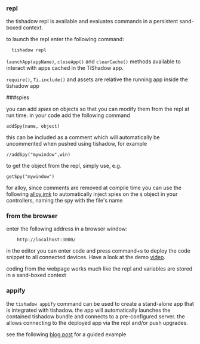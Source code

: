 
### repl

the tishadow repl is available and evaluates commands in a
persistent sand-boxed context. 

to launch the repl enter the following command:

```bash
  tishadow repl
```

`launchApp(appName)`, `closeApp()` and `clearCache()` methods available
to interact with apps cached in the TiShadow app.

`require()`, `Ti.include()` and assets are relative the running app
inside the tishadow app

###spies

you can add *spies* on objects so that you can modify them from
the repl at run time. in your code add the following command

```
addSpy(name, object)
```
this can be included as a comment which will automatically be uncommented when pushed
using tishadow, for example

```
//addSpy("mywindow",win)
```
 
to get the object from the repl, simply use, e.g.

```
getSpy("mywindow")
```

for alloy, since comments are removed at compile time you can use the
following [alloy.jmk](https://gist.github.com/dbankier/5648950) to
automatically inject spies on the `$` object in your controllers, naming
the spy with the file's name

### from the browser
 
enter the following address in a browser window:

```
    http://localhost:3000/
```

in the editor you can enter code and press command+s to deploy the code
snippet to all connected devices. Have a look at the demo [video](http://www.youtube.com/watch?v=xUggUXQArUM).

coding from the webpage works much like the repl and variables
are stored in a sand-boxed context

### appify

the `tishadow appify` command can be used to create a
stand-alone app that is integrated with tishadow. the app will automatically
launches the contained tishadow bundle and connects to a pre-configured
server. the allows connecting to the deployed app via the repl and/or
push upgrades.

see the following [blog post](http://www.yydigital.com/blog/2013/2/19/TiShadow_Appify) for a
guided example


